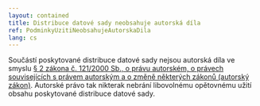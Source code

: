 ```yaml
---
layout: contained
title: Distribuce datové sady neobsahuje autorská díla
ref: PodminkyUzitiNeobsahujeAutorskaDila
lang: cs
---
```


Součástí poskytované distribuce datové sady nejsou autorská díla ve smyslu [§ 2 zákona č. 121/2000 Sb., o právu autorském, o právech souvisejících s právem autorským a o změně některých zákonů (autorský zákon)](https://www.zakonyprolidi.cz/cs/2000-121#p2).
Autorské právo tak nikterak nebrání libovolnému opětovnému užití obsahu poskytované distribuce datové sady.